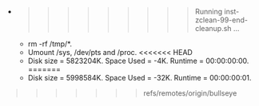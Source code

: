* >>>>>>>>> Running inst-zclean-99-end-cleanup.sh ...
  * rm -rf /tmp/*.
  * Umount /sys, /dev/pts and /proc.
<<<<<<< HEAD
  * Disk size = 5823204K. Space Used = -4K. Runtime = 00:00:00:00.
=======
  * Disk size = 5998584K. Space Used = -32K. Runtime = 00:00:00:01.
>>>>>>> refs/remotes/origin/bullseye
